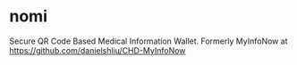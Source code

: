 # nomi
Secure QR Code Based Medical Information Wallet. 
Formerly MyInfoNow at https://github.com/danielshliu/CHD-MyInfoNow
